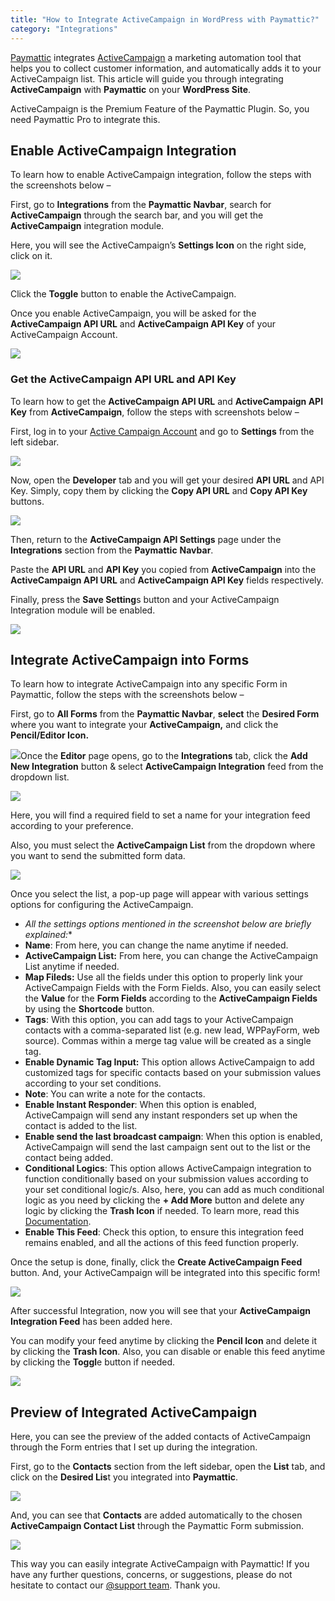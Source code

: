 ```yaml
---
title: "How to Integrate ActiveCampaign in WordPress with Paymattic?"
category: "Integrations"
---
```

[Paymattic](https://paymattic.com/) integrates [ActiveCampaign](https://www.activecampaign.com/) a marketing automation tool that helps you to collect customer information, and automatically adds it to your ActiveCampaign list. This article will guide you through integrating **ActiveCampaign** with **Paymattic** on your **WordPress Site**.

ActiveCampaign is the Premium Feature of the Paymattic Plugin. So, you need Paymattic Pro to integrate this.

## Enable ActiveCampaign Integration 

To learn how to enable ActiveCampaign integration, follow the steps with the screenshots below –

First, go to **Integrations** from the **Paymattic Navbar**, search for **ActiveCampaign** through the search bar, and you will get the **ActiveCampaign** integration module.

Here, you will see the ActiveCampaign’s **Settings Icon** on the right side, click on it.

![](/images/integrations/how-to-integrate-activecampaign-in-wordpress-with-paymattic/Active-Campaigns-Setting-Icon-scaled.webp)

Click the **Toggle** button to enable the ActiveCampaign.

Once you enable ActiveCampaign, you will be asked for the **ActiveCampaign API URL** and **ActiveCampaign API Key** of your ActiveCampaign Account.

![](/images/integrations/how-to-integrate-activecampaign-in-wordpress-with-paymattic/Enable-Active-Campaign-Integration-scaled.webp)

### Get the ActiveCampaign API URL and API Key

To learn how to get the **ActiveCampaign API URL** and **ActiveCampaign API Key** from **ActiveCampaign**, follow the steps with screenshots below –

First, log in to your [Active Campaign Account](https://www.activecampaign.com/) and go to **Settings** from the left sidebar.

![](/images/integrations/how-to-integrate-activecampaign-in-wordpress-with-paymattic/Settings-tab-of-Active-Campaign-scaled.webp)

Now, open the **Developer** tab and you will get your desired **API URL** and API Key. Simply, copy them by clicking the **Copy API URL** and **Copy API Key** buttons.

![](/images/integrations/how-to-integrate-activecampaign-in-wordpress-with-paymattic/Copy-Active-Campaign-API-URL-Key-scaled.webp)

Then, return to the **ActiveCampaign API Settings** page under the **Integrations** section from the **Paymattic** **Navbar**.

Paste the **API URL** and **API Key** you copied from **ActiveCampaign** into the **ActiveCampaign API URL** and **ActiveCampaign API Key** fields respectively.

Finally, press the **Save Setting**s button and your ActiveCampaign Integration module will be enabled.

![](/images/integrations/how-to-integrate-activecampaign-in-wordpress-with-paymattic/Paste-the-API-URL-Key-scaled.webp)

## Integrate ActiveCampaign into Forms

To learn how to integrate ActiveCampaign into any specific Form in Paymattic, follow the steps with the screenshots below –

First, go to **All Forms** from the **Paymattic Navbar**, **select** the **Desired Form** where you want to integrate your **ActiveCampaign,** and click the **Pencil/Editor Icon.**

![](/images/integrations/how-to-integrate-activecampaign-in-wordpress-with-paymattic/Open-desired-form-8-scaled.webp)Once the **Editor** page opens, go to the **Integrations** tab, click the **Add New Integration** button &amp; select **ActiveCampaign Integration** feed from the dropdown list.

![](/images/integrations/how-to-integrate-activecampaign-in-wordpress-with-paymattic/Add-new-integration-dropdown-1-scaled.webp)

Here, you will find a required field to set a name for your integration feed according to your preference.

Also, you must select the **ActiveCampaign List** from the dropdown where you want to send the submitted form data.

![](/images/integrations/how-to-integrate-activecampaign-in-wordpress-with-paymattic/Selecting-active-campaign-list-scaled.webp)

Once you select the list, a pop-up page will appear with various settings options for configuring the ActiveCampaign.
- *All the settings options mentioned in the screenshot below are briefly explained:**
- **Name**: From here, you can change the name anytime if needed.
- **ActiveCampaign List:** From here, you can change the ActiveCampaign List anytime if needed.
- **Map Fileds:** Use all the fields under this option to properly link your ActiveCampaign Fields with the Form Fields. Also, you can easily select the **Value** for the **Form Fields** according to the **ActiveCampaign Fields** by using the **Shortcode** button.
- **Tags**: With this option, you can add tags to your ActiveCampaign contacts with a comma-separated list (e.g. new lead, WPPayForm, web source). Commas within a merge tag value will be created as a single tag.
- **Enable Dynamic Tag Input:** This option allows ActiveCampaign to add customized tags for specific contacts based on your submission values according to your set conditions.
- **Note**: You can write a note for the contacts.
- **Enable Instant Responder**: When this option is enabled, ActiveCampaign will send any instant responders set up when the contact is added to the list.
- **Enable send the last broadcast campaign**: When this option is enabled, ActiveCampaign will send the last campaign sent out to the list or the contact being added.
- **Conditional Logics**: This option allows ActiveCampaign integration to function conditionally based on your submission values according to your set conditional logic/s. Also, here, you can add as much conditional logic as you need by clicking the **+ Add More** button and delete any logic by clicking the **Trash Icon** if needed. To learn more, read this [Documentation](/how-to-use-conditional-logic-in-form-fields-with-paymattic).
- **Enable This Feed**: Check this option, to ensure this integration feed remains enabled, and all the actions of this feed function properly.

Once the setup is done, finally, click the **Create ActiveCampaign Feed** button.
And, your ActiveCampaign will be integrated into this specific form!

![](/images/integrations/how-to-integrate-activecampaign-in-wordpress-with-paymattic/Add-New-Active-Campaign-Integration-Feed-page.webp)

After successful Integration, now you will see that your **ActiveCampaign Integration Feed** has been added here.

You can modify your feed anytime by clicking the **Pencil Icon** and delete it by clicking the **Trash Icon**. 
Also, you can disable or enable this feed anytime by clicking the **Toggl**e button if needed.

![](/images/integrations/how-to-integrate-activecampaign-in-wordpress-with-paymattic/Added-Active-Campaign-Intgration-Feed-scaled.webp)

## Preview of Integrated ActiveCampaign

Here, you can see the preview of the added contacts of ActiveCampaign through the Form entries that I set up during the integration.

First, go to the **Contacts** section from the left sidebar, open the **List** tab, and click on the **Desired Lis**t you integrated into **Paymattic**.

![](/images/integrations/how-to-integrate-activecampaign-in-wordpress-with-paymattic/Contacts-List-from-Active-campaign-dashboard-scaled.webp)

And, you can see that **Contacts** are added automatically to the chosen **ActiveCampaign Contact List** through the Paymattic Form submission.

![](/images/integrations/how-to-integrate-activecampaign-in-wordpress-with-paymattic/Preview-of-Active-Campaign-contact-List.webp)

This way you can easily integrate ActiveCampaign with Paymattic!
If you have any further questions, concerns, or suggestions, please do not hesitate to contact our [@support team](https://wpmanageninja.com/support-tickets/?utm_source=wpmn&utm_medium=home&utm_campaign=site#/). Thank you.